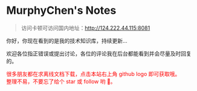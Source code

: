 <h1>MurphyChen's Notes</h1>

> 访问卡顿可访问国内地址：http://124.222.44.115:8081

你好，你现在看到的是我的技术知识库，持续更新...

欢迎各位指正错误或提出讨论，各位的评论我在后台都能看到并会尽量及时回复的。

<font color=red>很多朋友都在求离线文档下载，点击本站右上角 github logo 即可获取哦。<br>整理不易，不要忘了给个 star 或 follow 哟 🎈。</font>